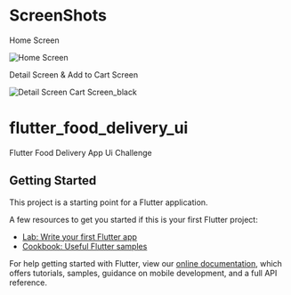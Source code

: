 # ScreenShots

Home Screen

![Home Screen](https://user-images.githubusercontent.com/78031893/133889314-0a0878bd-7b24-4fb7-b9ba-b483791df629.jpg)


Detail Screen & Add to Cart Screen

![Detail Screen Cart Screen_black](https://user-images.githubusercontent.com/78031893/133889652-19c1cb16-e061-4d7c-82b0-95f0bbeac106.jpg)



# flutter_food_delivery_ui
Flutter Food Delivery App Ui Challenge

## Getting Started

This project is a starting point for a Flutter application.

A few resources to get you started if this is your first Flutter project:

- [Lab: Write your first Flutter app](https://flutter.dev/docs/get-started/codelab)
- [Cookbook: Useful Flutter samples](https://flutter.dev/docs/cookbook)

For help getting started with Flutter, view our
[online documentation](https://flutter.dev/docs), which offers tutorials,
samples, guidance on mobile development, and a full API reference.
